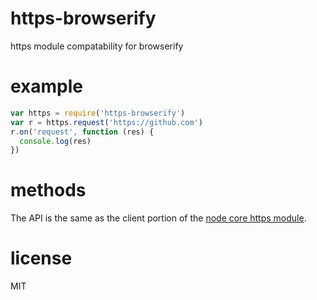 # https-browserify

https module compatability for browserify

# example

``` js
var https = require('https-browserify')
var r = https.request('https://github.com')
r.on('request', function (res) {
  console.log(res)
})
```

# methods

The API is the same as the client portion of the
[node core https module](http://nodejs.org/docs/latest/api/https.html).

# license

MIT
